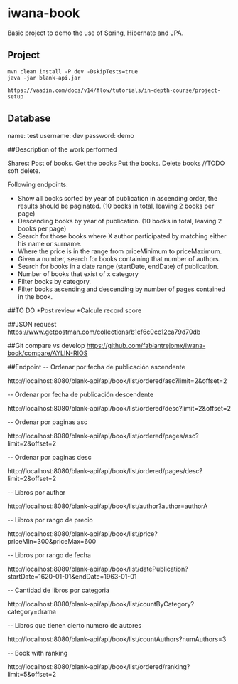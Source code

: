 # iwana-book
Basic project to demo the use of Spring, Hibernate and JPA.


## Project 

```
mvn clean install -P dev -DskipTests=true
java -jar blank-api.jar

https://vaadin.com/docs/v14/flow/tutorials/in-depth-course/project-setup
```

## Database

name: test
username: dev
password: demo

##Description of the work performed

Shares:
Post of books.
Get the books
Put the books.
Delete books //TODO soft delete.

Following endpoints:

* Show all books sorted by year of publication in ascending order, the results should be paginated. (10 books in total, leaving 2 books per page)
* Descending books by year of publication. (10 books in total, leaving 2 books per page)
* Search for those books where X author participated by matching either his name or surname.
* Where the price is in the range from priceMinimum to priceMaximum.
* Given a number, search for books containing that number of authors.
* Search for books in a date range (startDate, endDate) of publication.
* Number of books that exist of x category
* Filter books by category.
* Filter books ascending and descending by number of pages contained in the book.

##TO DO
*Post review
*Calcule record score


##JSON request
https://www.getpostman.com/collections/b1cf6c0cc12ca79d70db

##Git compare vs develop
https://github.com/fabiantrejomx/iwana-book/compare/AYLIN-RIOS

##Endpoint
-- Ordenar por fecha de publicación ascendente

http://localhost:8080/blank-api/api/book/list/ordered/asc?limit=2&offset=2

-- Ordenar por fecha de publicación descendente

http://localhost:8080/blank-api/api/book/list/ordered/desc?limit=2&offset=2

-- Ordenar por paginas asc

http://localhost:8080/blank-api/api/book/list/ordered/pages/asc?limit=2&offset=2

-- Ordenar por paginas desc

http://localhost:8080/blank-api/api/book/list/ordered/pages/desc?limit=2&offset=2

-- Libros por author

http://localhost:8080/blank-api/api/book/list/author?author=authorA

-- Libros por rango de precio

http://localhost:8080/blank-api/api/book/list/price?priceMin=300&priceMax=600

-- Libros por rango de fecha

http://localhost:8080/blank-api/api/book/list/datePublication?startDate=1620-01-01&endDate=1963-01-01

-- Cantidad de libros por categoria

http://localhost:8080/blank-api/api/book/list/countByCategory?category=drama

-- Libros que tienen cierto numero de autores

http://localhost:8080/blank-api/api/book/list/countAuthors?numAuthors=3

-- Book with ranking

http://localhost:8080/blank-api/api/book/list/ordered/ranking?limit=5&offset=2
